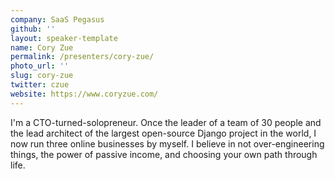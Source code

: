 ```yaml
---
company: SaaS Pegasus
github: ''
layout: speaker-template
name: Cory Zue
permalink: /presenters/cory-zue/
photo_url: ''
slug: cory-zue
twitter: czue
website: https://www.coryzue.com/
---
```


I'm a CTO-turned-solopreneur. Once the leader of a team of 30 people and the lead architect of the largest open-source Django project in the world, I now run three online businesses by myself. I believe in not over-engineering things, the power of passive income, and choosing your own path through life.